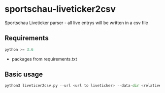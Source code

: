 # sportschau-liveticker2csv
Sportschau Liveticker parser - all live entrys will be written in a csv file

## Requirements
``` python
python >= 3.6
```
+ packages from requirements.txt
## Basic usage

``` python
python3 liveticer2csv.py --url <url to liveticker> --data-dir <relative or absolute path to data directory>
```
